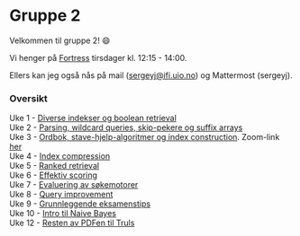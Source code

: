 # Gruppe 2

Velkommen til gruppe 2! :smile:

Vi henger på [Fortress](https://ifirom.no/fortress) tirsdager kl. 12:15 - 14:00.

Ellers kan jeg også nås på mail (sergeyj@ifi.uio.no) og Mattermost (sergeyj).

### Oversikt

Uke 1 - [Diverse indekser og boolean retrieval](https://github.com/aohrn/in3120-2023/blob/main/gruppetimer/Gruppe%202/Uke%2001/README.md) \
Uke 2 - [Parsing, wildcard queries, skip-pekere og suffix arrays](https://github.com/aohrn/in3120-2023/tree/main/gruppetimer/Gruppe%202/Uke%2002/README.md) \
Uke 3 - [Ordbok, stave-hjelp-algoritmer og index construction](https://github.com/aohrn/in3120-2023/blob/main/gruppetimer/Gruppe%202/Uke%2003/README.md). Zoom-link [her](https://uio.zoom.us/j/69569267631) \
Uke 4 - [Index compression](https://github.com/aohrn/in3120-2023/blob/main/gruppetimer/Gruppe%202/Uke%2004/README.md) \
Uke 5 - [Ranked retrieval](https://github.com/aohrn/in3120-2023/blob/main/gruppetimer/Gruppe%202/Uke%2005/README.md) \
Uke 6 - [Effektiv scoring](https://github.com/aohrn/in3120-2023/blob/main/gruppetimer/Gruppe%202/Uke%2006/README.md) \
Uke 7 - [Evaluering av søkemotorer](https://github.com/aohrn/in3120-2023/blob/main/gruppetimer/Gruppe%202/Uke%2007/README.md) \
Uke 8 - [Query improvement](https://github.com/aohrn/in3120-2023/blob/main/gruppetimer/Gruppe%202/Uke%2008/README.md) \
Uke 9 - [Grunnleggende eksamenstips](https://github.com/aohrn/in3120-2023/blob/main/gruppetimer/Gruppe%202/Uke%2009) \
Uke 10 - [Intro til Naive Bayes](https://github.com/aohrn/in3120-2023/blob/main/gruppetimer/Gruppe%202/Uke%2010) \
Uke 12 - [Resten av PDFen til Truls](https://github.com/aohrn/in3120-2023/blob/main/gruppetimer/Gruppe%202/Uke%2012)

